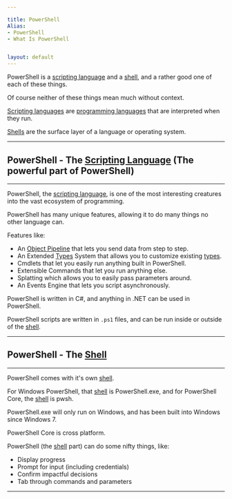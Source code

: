 ```yaml
---

title: PowerShell
Alias: 
- PowerShell
- What Is PowerShell


layout: default
---
```


PowerShell is a [scripting language](/Languages/Scripting-Languages) and a [shell](/Shells), and a rather good one of each of these things.

Of course neither of these things mean much without context.

[Scripting languages](/Languages/Scripting-Languages) are [programming languages](/Languages/Programming-Languages) that are interpreted when they run.

[Shells](/Shells) are the surface layer of a language or operating system.

---

## PowerShell - The [Scripting Language](/Languages/Scripting-Languages) (The powerful part of PowerShell)

---


PowerShell, the [scripting language](/Languages/Scripting-Languages), is one of the most interesting creatures into the vast ecosystem of programming.

PowerShell has many unique features, allowing it to do many things no other language can.

Features like:
  * An [Object Pipeline](/PowerShell/Concepts/The-Object-Pipeline) that lets you send data from step to step.
  * An Extended [Types](/PowerShell/Types) System that allows you to customize existing [types](/PowerShell/Types).
  * Cmdlets that let you easily run anything built in PowerShell.
  * Extensible Commands that let you run anything else.
  * Splatting which allows you to easily pass parameters around.
  * An Events Engine that lets you script asynchronously.

PowerShell is written in C#, and anything in .NET can be used in PowerShell.

PowerShell scripts are written in `.ps1` files, and can be run inside or outside of the [shell](/Shells).

---

## PowerShell - The [Shell](/Shells)

---

PowerShell comes with it's own [shell](/Shells).

For Windows PowerShell, that [shell](/Shells) is PowerShell.exe, and for PowerShell Core, the [shell](/Shells) is pwsh.

PowerShell.exe will only run on Windows, and has been built into Windows since Windows 7.

PowerShell Core is cross platform.

PowerShell (the [shell](/Shells) part) can do some nifty things, like:

* Display progress
* Prompt for input (including credentials)
* Confirm impactful decisions
* Tab through commands and parameters

---
